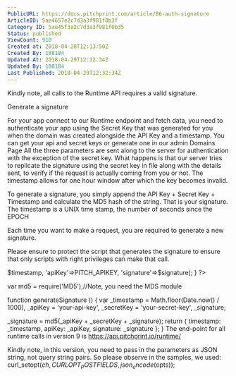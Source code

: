 ```yaml
---
PublicURL: https://docs.pitchprint.com/article/86-auth-signature
ArticleID: 5ae4657e2c7d3a3f981f0b3f
Category ID: 5ae45f3a2c7d3a3f981f0b35
Status: published
ViewCount: 910
Created at: 2018-04-28T12:13:50Z
Created By: 188184
Updated At: 2018-04-29T12:32:34Z
Updated By: 188184
Last Published: 2018-04-29T12:32:34Z
---
```


  Kindly note, all calls to the Runtime API requires a valid signature.

Generate a signature

 For your app connect to our Runtime endpoint and fetch data, you need to authenticate your app using the Secret Key that was generated for you when the domain was created alongside the API Key and a timestamp.
  You can get your api and secret keys or generate one in our admin 
Domains Page
 All the three parameters are sent along to the server for authentication with the exception of the secret key. What happens is that our server tries to replicate the signature using the secret key in file along with the details sent, to verify if the request is actually coming from you or not. The timestamp allows for one hour window after which the key becomes invalid.

   To generate a signature, you simply append the API Key + Secret Key + Timestamp and calculate the MD5 hash of the string. That is your signature.
   The timestamp is a UNIX time stamp, the number of seconds since the EPOCH

 Each time you want to make a request, you are required to generate a new signature. 

 Please ensure to protect the script that generates the signature to ensure that only scripts with right privileges can make that call.

<?php
define('PITCH_APIKEY', 'your-api-key');
define('PITCH_SECRETKEY', 'your-secret-key');

function generateSignature () {
$timestamp = time();
$signature = md5(PITCH_APIKEY . PITCH_SECRETKEY . $timestamp);
return array ('timestamp'=>$timestamp, 'apiKey'=>PITCH_APIKEY, 'signature'=>$signature);
}
?>

var md5 = require('MD5');//Note, you need the MDS module

function generateSignature () {
var _timestamp = Math.floor(Date.now() / 1000),
_apiKey = 'your-api-key',
_secretKey = 'your-secret-key',
_signature;

_signature = md5(_apiKey + _secretKey + _signature);
return { timestamp: _timestamp, apiKey: _apiKey, signature: _signature };
}
  The end-point for all runtime calls in version 9 is 
https://api.pitchprint.io/runtime/

Kindly note, in this version, you need to pass in the parameters as JSON string, not query string pairs. So please observe in the samples, we used:
curl_setopt($ch, CURLOPT_POSTFIELDS, json_encode($opts));

